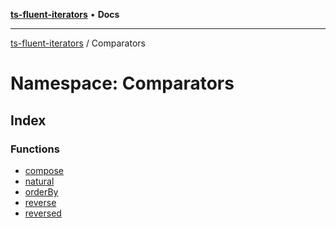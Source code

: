 [**ts-fluent-iterators**](../../README.md) • **Docs**

---

[ts-fluent-iterators](../../README.md) / Comparators

# Namespace: Comparators

## Index

### Functions

- [compose](functions/compose.md)
- [natural](functions/natural.md)
- [orderBy](functions/orderBy.md)
- [reverse](functions/reverse.md)
- [reversed](functions/reversed.md)
